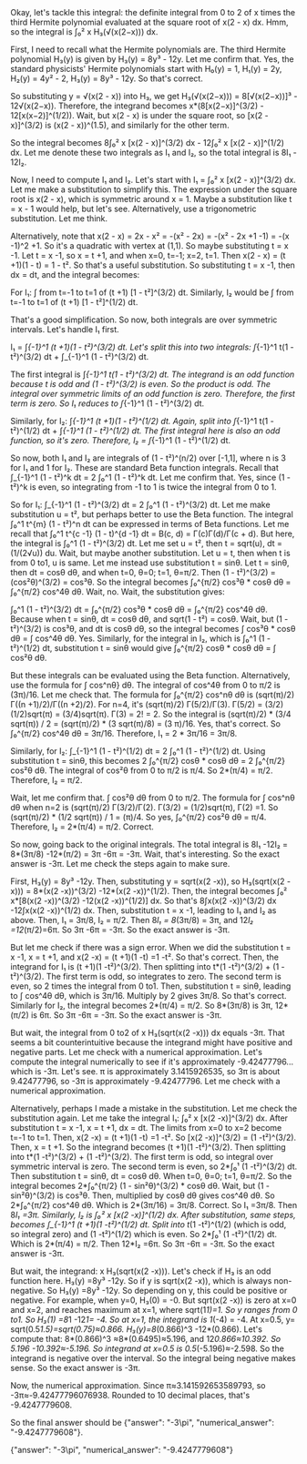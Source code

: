 <think>
Okay, let's tackle this integral: the definite integral from 0 to 2 of x times the third Hermite polynomial evaluated at the square root of x(2 - x) dx. Hmm, so the integral is ∫₀² x H₃(√(x(2−x))) dx. 

First, I need to recall what the Hermite polynomials are. The third Hermite polynomial H₃(y) is given by H₃(y) = 8y³ - 12y. Let me confirm that. Yes, the standard physicists' Hermite polynomials start with H₀(y) = 1, H₁(y) = 2y, H₂(y) = 4y² - 2, H₃(y) = 8y³ - 12y. So that's correct.

So substituting y = √(x(2 - x)) into H₃, we get H₃(√(x(2−x))) = 8[√(x(2−x))]³ - 12√(x(2−x)). Therefore, the integrand becomes x*(8[x(2−x)]^(3/2) - 12[x(x−2)]^(1/2)). Wait, but x(2 - x) is under the square root, so [x(2 - x)]^(3/2) is (x(2 - x))^(1.5), and similarly for the other term.

So the integral becomes 8∫₀² x [x(2 - x)]^(3/2) dx - 12∫₀² x [x(2 - x)]^(1/2) dx. Let me denote these two integrals as I₁ and I₂, so the total integral is 8I₁ - 12I₂.

Now, I need to compute I₁ and I₂. Let's start with I₁ = ∫₀² x [x(2 - x)]^(3/2) dx. Let me make a substitution to simplify this. The expression under the square root is x(2 - x), which is symmetric around x = 1. Maybe a substitution like t = x - 1 would help, but let's see. Alternatively, use a trigonometric substitution. Let me think.

Alternatively, note that x(2 - x) = 2x - x² = -(x² - 2x) = -(x² - 2x +1 -1) = -(x -1)^2 +1. So it's a quadratic with vertex at (1,1). So maybe substituting t = x -1. Let t = x -1, so x = t +1, and when x=0, t=-1; x=2, t=1. Then x(2 - x) = (t +1)(1 - t) = 1 - t². So that's a useful substitution. So substituting t = x -1, then dx = dt, and the integral becomes:

For I₁: ∫ from t=-1 to t=1 of (t +1) [1 - t²]^(3/2) dt. Similarly, I₂ would be ∫ from t=-1 to t=1 of (t +1) [1 - t²]^(1/2) dt.

That's a good simplification. So now, both integrals are over symmetric intervals. Let's handle I₁ first.

I₁ = ∫_{-1}^1 (t +1)(1 - t²)^(3/2) dt. Let's split this into two integrals: ∫_{-1}^1 t(1 - t²)^(3/2) dt + ∫_{-1}^1 (1 - t²)^(3/2) dt.

The first integral is ∫_{-1}^1 t(1 - t²)^(3/2) dt. The integrand is an odd function because t is odd and (1 - t²)^(3/2) is even. So the product is odd. The integral over symmetric limits of an odd function is zero. Therefore, the first term is zero. So I₁ reduces to ∫_{-1}^1 (1 - t²)^(3/2) dt.

Similarly, for I₂: ∫_{-1}^1 (t +1)(1 - t²)^(1/2) dt. Again, split into ∫_{-1}^1 t(1 - t²)^(1/2) dt + ∫_{-1}^1 (1 - t²)^(1/2) dt. The first integral here is also an odd function, so it's zero. Therefore, I₂ = ∫_{-1}^1 (1 - t²)^(1/2) dt.

So now, both I₁ and I₂ are integrals of (1 - t²)^(n/2) over [-1,1], where n is 3 for I₁ and 1 for I₂. These are standard Beta function integrals. Recall that ∫_{-1}^1 (1 - t²)^k dt = 2 ∫₀^1 (1 - t²)^k dt. Let me confirm that. Yes, since (1 - t²)^k is even, so integrating from -1 to 1 is twice the integral from 0 to 1.

So for I₁: ∫_{-1}^1 (1 - t²)^(3/2) dt = 2 ∫₀^1 (1 - t²)^(3/2) dt. Let me make substitution u = t², but perhaps better to use the Beta function. The integral ∫₀^1 t^{m} (1 - t²)^n dt can be expressed in terms of Beta functions. Let me recall that ∫₀^1 t^{c -1} (1 - t)^{d -1} dt = B(c, d) = Γ(c)Γ(d)/Γ(c + d). But here, the integral is ∫₀^1 (1 - t²)^(3/2) dt. Let me set u = t², then t = sqrt(u), dt = (1/(2√u)) du. Wait, but maybe another substitution. Let u = t, then when t is from 0 to1, u is same. Let me instead use substitution t = sinθ. Let t = sinθ, then dt = cosθ dθ, and when t=0, θ=0; t=1, θ=π/2. Then (1 - t²)^(3/2) = (cos²θ)^(3/2) = cos³θ. So the integral becomes ∫₀^{π/2} cos³θ * cosθ dθ = ∫₀^{π/2} cos^4θ dθ. Wait, no. Wait, the substitution gives:

∫₀^1 (1 - t²)^(3/2) dt = ∫₀^{π/2} cos³θ * cosθ dθ = ∫₀^{π/2} cos^4θ dθ. Because when t = sinθ, dt = cosθ dθ, and sqrt(1 - t²) = cosθ. Wait, but (1 - t²)^(3/2) is cos³θ, and dt is cosθ dθ, so the integral becomes ∫ cos³θ * cosθ dθ = ∫ cos^4θ dθ. Yes. Similarly, for the integral in I₂, which is ∫₀^1 (1 - t²)^(1/2) dt, substitution t = sinθ would give ∫₀^{π/2} cosθ * cosθ dθ = ∫ cos²θ dθ.

But these integrals can be evaluated using the Beta function. Alternatively, use the formula for ∫ cos^nθ} dθ. The integral of cos^4θ from 0 to π/2 is (3π)/16. Let me check that. The formula for ∫₀^{π/2} cos^nθ dθ is (sqrt(π)/2) Γ((n +1)/2)/Γ((n +2)/2). For n=4, it's (sqrt(π)/2) Γ(5/2)/Γ(3). Γ(5/2) = (3/2)(1/2)sqrt(π) = (3/4)sqrt(π). Γ(3) = 2! = 2. So the integral is (sqrt(π)/2) * (3/4 sqrt(π)) / 2 = (sqrt(π)/2) * (3 sqrt(π)/8) = (3 π)/16. Yes, that's correct. So ∫₀^{π/2} cos^4θ dθ = 3π/16. Therefore, I₁ = 2 * 3π/16 = 3π/8.

Similarly, for I₂: ∫_{-1}^1 (1 - t²)^(1/2) dt = 2 ∫₀^1 (1 - t²)^(1/2) dt. Using substitution t = sinθ, this becomes 2 ∫₀^{π/2} cosθ * cosθ dθ = 2 ∫₀^{π/2} cos²θ dθ. The integral of cos²θ from 0 to π/2 is π/4. So 2*(π/4) = π/2. Therefore, I₂ = π/2.

Wait, let me confirm that. ∫ cos²θ dθ from 0 to π/2. The formula for ∫ cos^nθ dθ when n=2 is (sqrt(π)/2) Γ(3/2)/Γ(2). Γ(3/2) = (1/2)sqrt(π), Γ(2) =1. So (sqrt(π)/2) * (1/2 sqrt(π)) / 1 = (π)/4. So yes, ∫₀^{π/2} cos²θ dθ = π/4. Therefore, I₂ = 2*(π/4) = π/2. Correct.

So now, going back to the original integrals. The total integral is 8I₁ -12I₂ = 8*(3π/8) -12*(π/2) = 3π -6π = -3π. Wait, that's interesting. So the exact answer is -3π. Let me check the steps again to make sure.

First, H₃(y) = 8y³ -12y. Then, substituting y = sqrt(x(2 -x)), so H₃(sqrt(x(2 -x))) = 8*(x(2 -x))^(3/2) -12*(x(2 -x))^(1/2). Then, the integral becomes ∫₀² x*[8(x(2 -x))^(3/2) -12(x(2 -x))^(1/2)] dx. So that's 8∫x(x(2 -x))^(3/2) dx -12∫x(x(2 -x))^(1/2) dx. Then, substitution t = x -1, leading to I₁ and I₂ as above. Then, I₁ = 3π/8, I₂ = π/2. Then 8*I₁ = 8*(3π/8) = 3π, and 12*I₂ =12*(π/2)=6π. So 3π -6π = -3π. So the exact answer is -3π. 

But let me check if there was a sign error. When we did the substitution t = x -1, x = t +1, and x(2 -x) = (t +1)(1 -t) =1 -t². So that's correct. Then, the integrand for I₁ is (t +1)(1 -t²)^(3/2). Then splitting into t*(1 -t²)^(3/2) + (1 -t²)^(3/2). The first term is odd, so integrates to zero. The second term is even, so 2 times the integral from 0 to1. Then, substitution t = sinθ, leading to ∫ cos^4θ dθ, which is 3π/16. Multiply by 2 gives 3π/8. So that's correct. Similarly for I₂, the integral becomes 2*(π/4) = π/2. So 8*(3π/8) is 3π, 12*(π/2) is 6π. So 3π -6π = -3π. So the exact answer is -3π. 

But wait, the integral from 0 to2 of x H₃(sqrt(x(2 -x))) dx equals -3π. That seems a bit counterintuitive because the integrand might have positive and negative parts. Let me check with a numerical approximation. Let's compute the integral numerically to see if it's approximately -9.42477796... which is -3π. Let's see. π is approximately 3.1415926535, so 3π is about 9.42477796, so -3π is approximately -9.42477796. Let me check with a numerical approximation.

Alternatively, perhaps I made a mistake in the substitution. Let me check the substitution again. Let me take the integral I₁: ∫₀² x [x(2 -x)]^(3/2) dx. After substitution t = x -1, x = t +1, dx = dt. The limits from x=0 to x=2 become t=-1 to t=1. Then, x(2 -x) = (t +1)(1 -t) =1 -t². So [x(2 -x)]^(3/2) = (1 -t²)^(3/2). Then, x = t +1. So the integrand becomes (t +1)(1 -t²)^(3/2). Then splitting into t*(1 -t²)^(3/2) + (1 -t²)^(3/2). The first term is odd, so integral over symmetric interval is zero. The second term is even, so 2*∫₀¹ (1 -t²)^(3/2) dt. Then substitution t = sinθ, dt = cosθ dθ. When t=0, θ=0; t=1, θ=π/2. So the integral becomes 2*∫₀^{π/2} (1 - sin²θ)^(3/2) * cosθ dθ. Wait, but (1 - sin²θ)^(3/2) is cos³θ. Then, multiplied by cosθ dθ gives cos^4θ dθ. So 2*∫₀^{π/2} cos^4θ dθ. Which is 2*(3π/16) = 3π/8. Correct. So I₁ =3π/8. Then 8*I₁ =3π. Similarly, I₂ is ∫₀² x [x(2 -x)]^(1/2) dx. After substitution, same steps, becomes ∫_{-1}^1 (t +1)(1 -t²)^(1/2) dt. Split into t*(1 -t²)^(1/2) (which is odd, so integral zero) and (1 -t²)^(1/2) which is even. So 2*∫₀¹ (1 -t²)^(1/2) dt. Which is 2*(π/4) = π/2. Then 12*I₂ =6π. So 3π -6π = -3π. So the exact answer is -3π. 

But wait, the integrand: x H₃(sqrt(x(2 -x))). Let's check if H₃ is an odd function here. H₃(y) =8y³ -12y. So if y is sqrt(x(2 -x)), which is always non-negative. So H₃(y) =8y³ -12y. So depending on y, this could be positive or negative. For example, when y=0, H₃(0) = -0. But sqrt(x(2 -x)) is zero at x=0 and x=2, and reaches maximum at x=1, where sqrt(1*1)=1. So y ranges from 0 to1. So H₃(1) =8*1 -12*1= -4. So at x=1, the integrand is 1*(-4) = -4. At x=0.5, y= sqrt(0.5*1.5)=sqrt(0.75)≈0.866. H₃(y)=8*(0.866)^3 -12*(0.866). Let's compute that: 8*(0.866)^3 ≈8*(0.6495)≈5.196, and 12*0.866≈10.392. So 5.196 -10.392≈-5.196. So integrand at x=0.5 is 0.5*(-5.196)≈-2.598. So the integrand is negative over the interval. So the integral being negative makes sense. So the exact answer is -3π. 

Now, the numerical approximation. Since π≈3.141592653589793, so -3π≈-9.42477796076938. Rounded to 10 decimal places, that's -9.4247779608. 

So the final answer should be {"answer": "-3\\pi", "numerical_answer": "-9.4247779608"}.
</think>

{"answer": "-3\\pi", "numerical_answer": "-9.4247779608"}